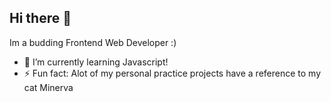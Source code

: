 ## Hi there 👋
Im a budding Frontend Web Developer :)
- 🌱 I’m currently learning Javascript!
- ⚡ Fun fact: Alot of my personal practice projects have a reference to my cat Minerva
<!--
**nicoles82991/nicoles82991** is a ✨ _special_ ✨ repository because its `README.md` (this file) appears on your GitHub profile.

Here are some ideas to get you started:

- 🔭 I’m currently working on ...
- 🌱 I’m currently learning ...
- 👯 I’m looking to collaborate on ...
- 🤔 I’m looking for help with ...
- 💬 Ask me about ...
- 📫 How to reach me: ...
- 😄 Pronouns: ...
- ⚡ Fun fact: ...
-->
